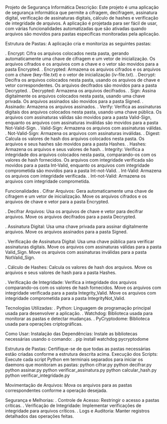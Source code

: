 Projeto de Segurança Informática
Descrição:
Este projeto é uma aplicação de segurança informática que permite a cifragem, decifragem, assinatura digital, verificação de assinaturas digitais, cálculo de hashes e verificação de integridade de arquivos. 
A aplicação é projetada para ser fácil de usar, com várias funcionalidades automatizadas que são ativadas quando arquivos são movidos para pastas específicas monitoradas pela aplicação.

Estrutura de Pastas:
A aplicação cria e monitoriza as seguintes pastas:

. Encrypt: Cifra os arquivos colocados nesta pasta, gerando automaticamente uma chave de cifragem e um vetor de inicialização. Os arquivos cifrados e os arquivos com a chave e o vetor são movidos para a pasta Encrypted.
. Encrypted: Armazena os arquivos cifrados e os arquivos com a chave (key-file.txt) e o vetor de inicialização (iv-file.txt).
. Decrypt: Decifra os arquivos colocados nesta pasta, usando os arquivos de chave e vetor correspondentes. Os arquivos decifrados são movidos para a pasta Decrypted.
. Decrypted: Armazena os arquivos decifrados.
. Sign: Assina digitalmente os arquivos colocados nesta pasta, usando uma chave privada. Os arquivos assinados são movidos para a pasta Signed.
. Assinado: Armazena os arquivos assinados.
. Verify: Verifica as assinaturas digitais dos arquivos colocados nesta pasta, usando uma chave pública. Os arquivos com assinaturas válidas são movidos para a pasta Valid-Sign, enquanto os arquivos com assinaturas inválidas são movidos para a pasta Not-Valid-Sign.
. Valid-Sign: Armazena os arquivos com assinaturas válidas.
. Not-Valid-Sign: Armazena os arquivos com assinaturas inválidas.
. Digest: Calcula os valores de hash dos arquivos colocados nesta pasta. Os arquivos e seus hashes são movidos para a pasta Hashes.
. Hashes: Armazena os arquivos e seus valores de hash.
. Integrity: Verifica a integridade dos arquivos colocados nesta pasta, comparando-os com os valores de hash fornecidos. Os arquivos com integridade verificada são movidos para a pasta Int-Valid, enquanto os arquivos com integridade comprometida são movidos para a pasta Int-not-Valid.
. Int-Valid: Armazena os arquivos com integridade verificada.
. Int-not-Valid: Armazena os arquivos com integridade comprometida.

Funcionalidades
. Cifrar Arquivos:
Gera automaticamente uma chave de cifragem e um vetor de inicialização.
Move os arquivos cifrados e os arquivos de chave e vetor para a pasta Encrypted.

. Decifrar Arquivos:
Usa os arquivos de chave e vetor para decifrar arquivos.
Move os arquivos decifrados para a pasta Decrypted.

. Assinatura Digital:
Usa uma chave privada para assinar digitalmente arquivos.
Move os arquivos assinados para a pasta Signed.

. Verificação de Assinatura Digital:
Usa uma chave pública para verificar assinaturas digitais.
Move os arquivos com assinaturas válidas para a pasta Valid_Sign.
Move os arquivos com assinaturas inválidas para a pasta NotValid_Sign.

. Cálculo de Hashes:
Calcula os valores de hash dos arquivos.
Move os arquivos e seus valores de hash para a pasta Hashes.

. Verificação de Integridade:
Verifica a integridade dos arquivos comparando-os com os valores de hash fornecidos.
Move os arquivos com integridade verificada para a pasta Integrity_Valid.
Move os arquivos com integridade comprometida para a pasta IntegrityNot_Valid.

Tecnologias Utilizadas:
. Python: Linguagem de programação principal usada para desenvolver a aplicação.
. Watchdog: Biblioteca usada para monitorar as pastas e detectar mudanças.
. PyCryptodome: Biblioteca usada para operações criptográficas.

Como Usar:
Instalação das Dependências:
Instale as bibliotecas necessárias usando o comando:
. pip install watchdog pycryptodome

Estrutura de Pastas:
Certifique-se de que todas as pastas necessárias estão criadas conforme a estrutura descrita acima.
Execução dos Scripts:
Execute cada script Python em terminais separados para iniciar os daemons que monitoram as pastas:
python cifrar.py
python decifrar.py
python assinar.py
python verificar_assinatura.py
python calcular_hash.py
python verificar_integridade.py

Movimentação de Arquivos:
Mova os arquivos para as pastas correspondentes conforme a operação desejada.

Segurança e Melhorias:
. Controle de Acesso: Restringir o acesso a pastas críticas.
. Verificação de Integridade: Implementar verificações de integridade para arquivos críticos.
. Logs e Auditoria: Manter registros detalhados das operações feitas.
